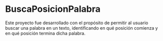 # BuscaPosicionPalabra
Este proyecto fue desarrollado con el propósito de permitir al usuario buscar una palabra en un texto, identificando en qué posición comienza y en qué posición termina dicha palabra.
